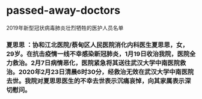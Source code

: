 # passed-away-doctors
2019年新型冠状病毒肺炎壮烈牺牲的医护人员名单

### 夏思思 ：协和江北医院/蔡甸区人民医院消化内科医生夏思思，女，29岁。在抗击疫情一线不幸感染新冠肺炎，1月19日收治我院，医院全力救治。2月7日病情恶化，医院紧急将其送往武汉大学中南医院救治。2020年2月23日清晨6时30分，经救治无效在武汉大学中南医院去世。我院对夏思思医生的不幸去世表示沉痛哀悼，向其家属表示深切慰问。

